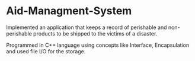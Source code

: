 # Aid-Managment-System

Implemented an application that keeps a record of perishable and non- perishable products to be shipped to the victims of a disaster.

Programmed in C++ language using concepts like Interface, Encapsulation and used file I/O for the storage.


